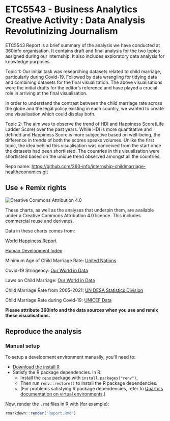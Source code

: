 # ETC5543 - Business Analytics Creative Activity : Data Analysis Revolutinizing Journalism

ETC5543 Report is a brief summary of the analysis we have conducted at 360info organisation. It contains draft and final analysis for the two topics assigned during our internship. It also includes exploratory data analysis for knowledge purposes.

Topic 1: Our initial task was researching datasets related to child marriage, particularly during Covid-19. Followed by data wrangling for tidying data and combining datasets for the final visualization. The above visualisations were the initial drafts for the editor’s reference and have played a crucial role in arriving at the final visualisation.

In order to understand the contrast between the child marriage rate across the globe and the legal policy existing in each country, we wanted to create one visualisation which could display both. 

Topic 2: The aim was to observe the trend of HDI and Happiness Score(Life Ladder Score) over the past years. While HDI is more quantitative and defined and Happiness Score is more subjective based on well-being, the difference in trends of both the scores speaks volumes. Unlike the first topic, the idea behind this visualisation was conceived from the start once the datasets had been shortlisted. The countries in this visualisation were shortlisted based on the unique trend observed amongst all the countries.

Repo name: https://github.com/360-info/internship-childmarriage-healtheconomics.git

## Use + Remix rights

![[Creative Commons Attribution 4.0](https://creativecommons.org/licenses/by/4.0)](https://mirrors.creativecommons.org/presskit/buttons/80x15/png/by.png)

These charts, as well as the analyses that underpin them, are available under a Creative Commons Attribution 4.0 licence. This includes commercial reuse and derivates.

<!-- Do any of the data sources fall under a different licence? If so, describe the licence and which parts of the data fall under it here! if most of it does, change the above and replace LICENCE.md too -->

Data in these charts comes from:

[World Happiness Report](https://worldhappiness.report/ed/2022/)

[Human Development Index](https://hdr.undp.org/data-center/human-development-index#/indicies/HDI)

Minimum Age of Child Marriage Rate: [United Nations](https://gender-data-hub-2-undesa.hub.arcgis.com/datasets/8ba8255a4ba047fcb0e6dbe8041a0eb0/explore)

Covid-19 Stringency: [Our World in Data](https://ourworldindata.org/metrics-explained-covid19-stringency-index)

Laws on Child Marriage: [Our World in Data](https://ourworldindata.org/grapher/laws-on-child-marriage)

Child Marriage Rate from 2005–2021: [UN DESA Statistics Division](https://unstats-undesa.opendata.arcgis.com/datasets/undesa::indicator-5-3-1-proportion-of-women-aged-20-24-years-who-were-married-or-in-a-union-before-age-18-percent/explore?location=2.960853%2C1.735981%2C2.67)

Child Marriage Rate during Covid-19: [UNICEF Data](https://data.unicef.org/resources/data_explorer/unicef_f/?ag=UNICEF&df=GLOBAL_DATAFLOW&ver=1.0&dq=.PT_F_20-24_MRD_U15+PT_F_20-24_MRD_U18+PT_F_15-19_MRD..&startPeriod=2016&endPeriod=2022)

**Please attribute 360info and the data sources when you use and remix these visualisations.**

## Reproduce the analysis

### Manual setup

To setup a development environment manually, you'll need to:

- [Download the install R](https://www.r-project.org)
- Satisfy the R package dependencies. In R:
  * Install the [`renv`](https://rstudio.github.io/renv) package with `install.packages("renv")`,
  * Then run `renv::restore()` to install the R package dependencies.
  * (For problems satisfying R package dependencies, refer to [Quarto's documentation on virtual environments](https://quarto.org/docs/projects/virtual-environments.html).)

Now, render the `.rmd` files in R with (for example):

```r
rmarkdown::render("Report.Rmd")
```
